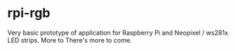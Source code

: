 # rpi-rgb

Very basic prototype of application for Raspberry Pi and Neopixel / ws281x LED strips. More to There's more to come.
